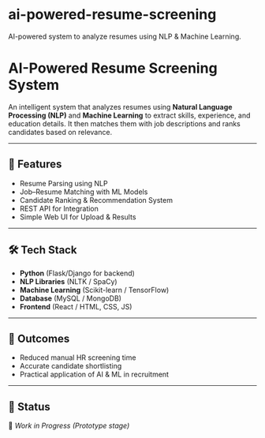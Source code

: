 # ai-powered-resume-screening
AI-powered system to analyze resumes using NLP &amp; Machine Learning.
# AI-Powered Resume Screening System

An intelligent system that analyzes resumes using **Natural Language Processing (NLP)** and **Machine Learning** to extract skills, experience, and education details. It then matches them with job descriptions and ranks candidates based on relevance.

---

## 🚀 Features
- Resume Parsing using NLP  
- Job–Resume Matching with ML Models  
- Candidate Ranking & Recommendation System  
- REST API for Integration  
- Simple Web UI for Upload & Results  

---

## 🛠️ Tech Stack
- **Python** (Flask/Django for backend)  
- **NLP Libraries** (NLTK / SpaCy)  
- **Machine Learning** (Scikit-learn / TensorFlow)  
- **Database** (MySQL / MongoDB)  
- **Frontend** (React / HTML, CSS, JS)  

---

## 📌 Outcomes
- Reduced manual HR screening time  
- Accurate candidate shortlisting  
- Practical application of AI & ML in recruitment  

---

## 📂 Status
🚧 *Work in Progress (Prototype stage)*  
